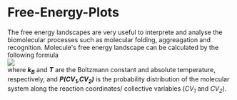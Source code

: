 # Free-Energy-Plots

The free energy landscapes are very useful to interprete and analyse the biomolecular processes such as molecular folding, aggreagation and recognition. Molecule's free energy landscape can be calculated by the following formula
\
<img src="https://render.githubusercontent.com/render/math?math=\Delta G=-k_BTlnP(CV_1,CV2)"> 
\
where __*k<sub>B</sub>*__ and __*T*__ are the Boltzmann constant and absolute temperature, respectively, and __*P(CV<sub>1</sub>,CV<sub>2</sub>)*__ is the probability distribution of the molecular system along the reaction coordinates/ collective variables (_CV<sub>1</sub>_ and _CV<sub>2</sub>_). 

